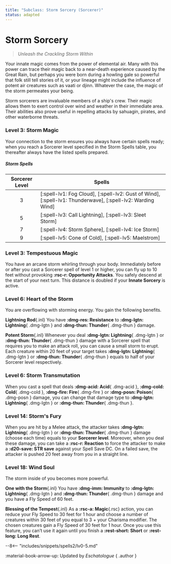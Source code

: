 ```yaml
---
title: "Subclass: Storm Sorcery (Sorcerer)"
status: adapted
---
```


<p style="display:none">
Unleash the Crackling Storm Within
</p>

# Storm Sorcery

> *Unleash the Crackling Storm Within*

Your innate magic comes from the power of elemental air. Many with this power can trace their magic back to a near-death experience caused by the Great Rain, but perhaps you were born during a howling gale so powerful that folk still tell stories of it, or your lineage might include the influence of potent air creatures such as vaati or djinn. Whatever the case, the magic of the storm permeates your being.

Storm sorcerers are invaluable members of a ship's crew. Their magic allows them to exert control over wind and weather in their immediate area. Their abilities also prove useful in repelling attacks by sahuagin, pirates, and other waterborne threats.

### Level 3: Storm Magic

Your connection to the storm ensures you always have certain spells ready; when you reach a Sorcerer level specified in the Storm Spells table, you thereafter always have the listed spells prepared.

##### Storm Spells

| Sorcerer Level | Spells |
|:-:|---|
| 3 | [:spell-lv1: Fog Cloud], [:spell-lv2: Gust of Wind], [:spell-lv1: Thunderwave], [:spell-lv2: Warding Wind] |
| 5 | [:spell-lv3: Call Lightning], [:spell-lv3: Sleet Storm] |
| 7 | [:spell-lv4: Storm Sphere], [:spell-lv4: Ice Storm] |
| 9 | [:spell-lv5: Cone of Cold], [:spell-lv5: Maelstrom] |

### Level 3: Tempestuous Magic

You have an arcane storm whirling through your body. Immediately before or after you cast a Sorcerer spell of level 1 or higher, you can fly up to 10 feet without provoking **:rsc-r: Opportunity Attacks**. You safely descend at the start of your next turn. This distance is doubled if your **Innate Sorcery** is active.

### Level 6: Heart of the Storm

You are overflowing with storming energy. You gain the following benefits.

**Lightning Rod**{.inl} You have **:dmg-res: Resistance** to **:dmg-lgtn: Lightning**{ .dmg-lgtn } and **:dmg-thun: Thunder**{ .dmg-thun } damage.

**Potent Storm**{.inl} Whenever you deal **:dmg-lgtn: Lightning**{ .dmg-lgtn } or **:dmg-thun: Thunder**{ .dmg-thun } damage with a Sorcerer spell that requires you to make an attack roll, you can cause a small storm to erupt. Each creature within 20 feet of your target takes **:dmg-lgtn: Lightning**{ .dmg-lgtn } or **:dmg-thun: Thunder**{ .dmg-thun } equals to half of your Sorcerer level respectively.

### Level 6: Storm Transmutation

When you cast a spell that deals **:dmg-acid: Acid**{ .dmg-acid }, **:dmg-cold: Cold**{ .dmg-cold }, **:dmg-fire: Fire**{ .dmg-fire } or **:dmg-posn: Poison**{ .dmg-posn } damage, you can change that damage type to **:dmg-lgtn: Lightning**{ .dmg-lgtn } or **:dmg-thun: Thunder**{ .dmg-thun }.

### Level 14: Storm's Fury

When you are hit by a Melee attack, the attacker takes **:dmg-lgtn: Lightning**{ .dmg-lgtn } or **:dmg-thun: Thunder**{ .dmg-thun } damage (choose each time) equals to your **Sorcerer level**. Moreover, when you deal these damage, you can take a **:rsc-r: Reaction** to force the attacker to make a **:d20-save: STR save** against your Spell Save DC. On a failed save, the attacker is pushed 20 feet away from you in a straight line.

### Level 18: Wind Soul

The storm inside of you becomes more powerful.

**One with the Storm**{.inl} You have **:dmg-imm: Immunity** to **:dmg-lgtn: Lightning**{ .dmg-lgtn } and **:dmg-thun: Thunder**{ .dmg-thun } damage and you have a Fly Speed of 60 feet.

**Blessing of the Tempest**{.inl} As a **:rsc-a: Magic**{.rsc} action, you can reduce your Fly Speed to 30 feet for 1 hour and choose a number of creatures within 30 feet of you equal to 3 + your Charisma modifier. The chosen creatures gain a Fly Speed of 30 feet for 1 hour. Once you use this feature, you can’t use it again until you finish a **:rest-short: Short** or **:rest-long: Long Rest**.

--8<-- "includes/snippets/spells2/lv0-5.md"

:material-book-arrow-up: Updated by *Eschatologue*
{ .author }